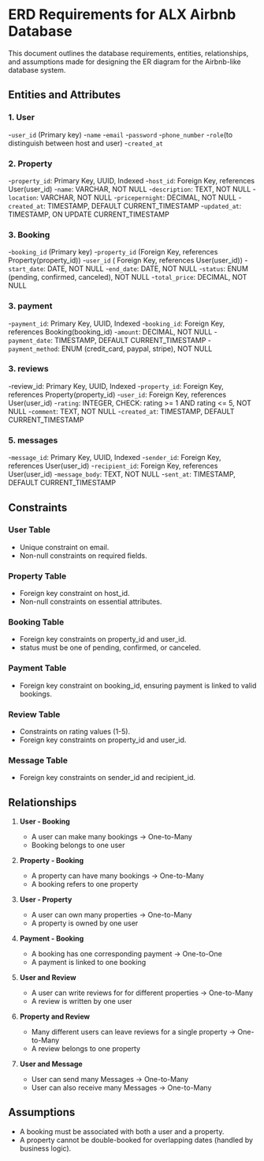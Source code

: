 # ERD Requirements for ALX Airbnb Database

This document outlines the database requirements, entities, relationships, and assumptions made for designing the ER diagram for the Airbnb-like database system.

## Entities and Attributes

### 1. User

-`user_id` (Primary key)
-`name`
-`email`
-`password`
-`phone_number`
-`role`(to distinguish between host and user)
-`created_at`

### 2. Property

-`property_id`: Primary Key, UUID, Indexed
-`host_id`: Foreign Key, references User(user_id)
-`name`: VARCHAR, NOT NULL
-`description`: TEXT, NOT NULL
-`location`: VARCHAR, NOT NULL
-`pricepernight`: DECIMAL, NOT NULL
-`created_at`: TIMESTAMP, DEFAULT CURRENT_TIMESTAMP
-`updated_at`: TIMESTAMP, ON UPDATE CURRENT_TIMESTAMP

### 3. Booking

-`booking_id` (Primary key)
-`property_id` (Foreign Key, references Property(property_id))
-`user_id` ( Foreign Key, references User(user_id))
-`start_date`: DATE, NOT NULL
-`end_date`: DATE, NOT NULL
-`status`: ENUM (pending, confirmed, canceled), NOT NULL
-`total_price`: DECIMAL, NOT NULL

### 3. payment

-`payment_id`: Primary Key, UUID, Indexed
-`booking_id`: Foreign Key, references Booking(booking_id)
-`amount`: DECIMAL, NOT NULL
-`payment_date`: TIMESTAMP, DEFAULT CURRENT_TIMESTAMP
-`payment_method`: ENUM (credit_card, paypal, stripe), NOT NULL

### 3. reviews

-review_id: Primary Key, UUID, Indexed
-`property_id`: Foreign Key, references Property(property_id)
-`user_id`: Foreign Key, references User(user_id)
-`rating`: INTEGER, CHECK: rating >= 1 AND rating <= 5, NOT NULL
-`comment`: TEXT, NOT NULL
-`created_at`: TIMESTAMP, DEFAULT CURRENT_TIMESTAMP

### 5. messages

-`message_id`: Primary Key, UUID, Indexed
-`sender_id`: Foreign Key, references User(user_id)
-`recipient_id`: Foreign Key, references User(user_id)
-`message_body`: TEXT, NOT NULL
-`sent_at`: TIMESTAMP, DEFAULT CURRENT_TIMESTAMP

## Constraints

### User Table

* Unique constraint on email.
* Non-null constraints on required fields.

### Property Table

* Foreign key constraint on host_id.
* Non-null constraints on essential attributes.

### Booking Table

* Foreign key constraints on property_id and user_id.
* status must be one of pending, confirmed, or canceled.

### Payment Table

* Foreign key constraint on booking_id, ensuring payment is linked to valid bookings.

### Review Table

* Constraints on rating values (1-5).
* Foreign key constraints on property_id and user_id.

### Message Table

* Foreign key constraints on sender_id and recipient_id.

## Relationships

1. **User - Booking**
    * A user can make many bookings → One-to-Many
    * Booking belongs to one user

2. **Property - Booking**
    * A property can have many bookings → One-to-Many
    * A booking refers to one property

3. **User - Property**
    * A user can own many properties → One-to-Many
    * A property is owned by one user

4. **Payment - Booking** 
    * A booking has one corresponding payment  → One-to-One
    * A payment is linked to one booking

5. **User and Review**
    * A user can write reviews for for different properties → One-to-Many
    * A review is written by one user

6. **Property and Review**
    * Many different users can leave reviews for a single property → One-to-Many
    * A review belongs to one property

7. **User and Message**
    * User can send many Messages → One-to-Many
    * User can also receive many Messages → One-to-Many

## Assumptions

* A booking must be associated with both a user and a property.
* A property cannot be double-booked for overlapping dates (handled by business logic).
